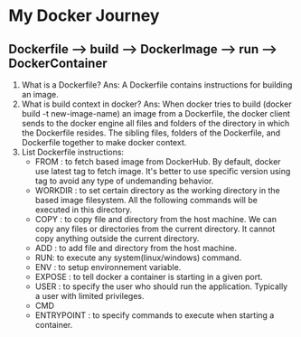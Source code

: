 # My Docker Journey

## Dockerfile --> build --> DockerImage --> run --> DockerContainer

1. What is a Dockerfile?
Ans: A Dockerfile contains instructions for building an image.
2. What is build context in docker?
Ans:  When docker tries to build (docker build -t new-image-name) an image from a Dockerfile, the docker client sends to the docker engine all files and folders of the directory in which the Dockerfile resides. The sibling files, folders of the Dockerfile, and Dockerfile together to make docker context. 
3. List Dockerfile instructions:
    * FROM : to fetch based image from DockerHub. By default, docker use latest tag to fetch image. It's better to use specific version using tag to avoid any type of undemanding behavior.
    * WORKDIR : to set certain directory as the working directory in the based image filesystem. All the following commands will be executed in this directory.
    * COPY : to copy file and directory from the host machine. We can copy any files or directories from the current directory. It cannot copy anything outside the current directory. 
    * ADD : to add file and directory from the host machine.
    * RUN: to execute any system(linux/windows) command.
    * ENV : to setup environnement variable.
    * EXPOSE : to tell docker a container is starting in a given port.
    * USER : to specify the user who should run the application. Typically a user with limited privileges. 
    * CMD
    * ENTRYPOINT : to specify commands to execute when starting a container.
